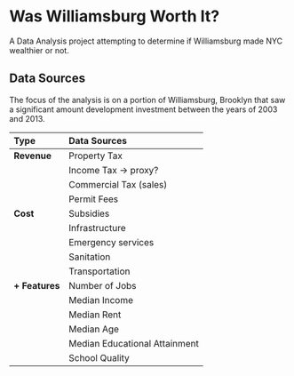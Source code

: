 # Was Williamsburg Worth It?
A Data Analysis project attempting to determine if Williamsburg made NYC wealthier or not.

## Data Sources
The focus of the analysis is on a portion of Williamsburg, Brooklyn that saw a significant
amount development investment between the years of 2003 and 2013.

| Type           | Data Sources                  |
|:---------------|:------------------------------|
| **Revenue**    | Property Tax                  |
|                | Income Tax -> proxy?          |
|                | Commercial Tax (sales)        |
|                | Permit Fees                   |
| **Cost**       | Subsidies                     |
|                | Infrastructure                |
|                | Emergency services            |
|                | Sanitation                    |
|                | Transportation                |
| **+ Features** | Number of Jobs                |
|                | Median Income                 |
|                | Median Rent                   |
|                | Median Age                    |
|                | Median Educational Attainment |
|                | School Quality                |
